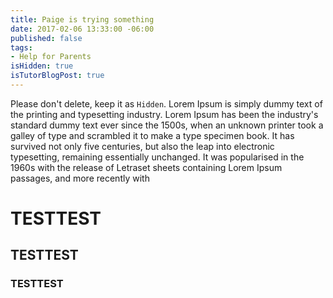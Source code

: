 ```yaml
---
title: Paige is trying something
date: 2017-02-06 13:33:00 -06:00
published: false
tags:
- Help for Parents
isHidden: true
isTutorBlogPost: true
---
```


Please don't delete, keep it as `Hidden`. Lorem Ipsum is simply dummy text of the printing and typesetting industry. Lorem Ipsum has been the industry's standard dummy text ever since the 1500s, when an unknown printer took a galley of type and scrambled it to make a type specimen book. It has survived not only five centuries, but also the leap into electronic typesetting, remaining essentially unchanged. It was popularised in the 1960s with the release of Letraset sheets containing Lorem Ipsum passages, and more recently with

# TESTTEST
## TESTTEST
### TESTTEST